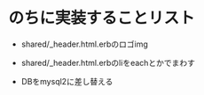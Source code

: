 # のちに実装することリスト
* shared/_header.html.erbのロゴimg
* shared/_header.html.erbのliをeachとかでまわす

* DBをmysql2に差し替える

